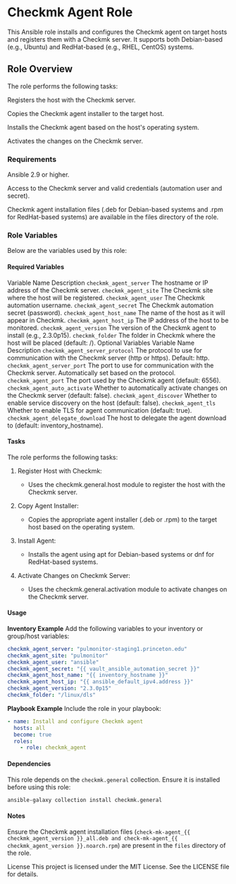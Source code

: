 # Checkmk Agent Role
This Ansible role installs and configures the Checkmk agent on target hosts and registers them with a Checkmk server. It supports both Debian-based (e.g., Ubuntu) and RedHat-based (e.g., RHEL, CentOS) systems.

## Role Overview
The role performs the following tasks:

Registers the host with the Checkmk server.

Copies the Checkmk agent installer to the target host.

Installs the Checkmk agent based on the host's operating system.

Activates the changes on the Checkmk server.

### Requirements
Ansible 2.9 or higher.

Access to the Checkmk server and valid credentials (automation user and secret).

Checkmk agent installation files (.deb for Debian-based systems and .rpm for RedHat-based systems) are available in the files directory of the role.

### Role Variables
Below are the variables used by this role:

#### Required Variables
Variable Name	Description
`checkmk_agent_server`	The hostname or IP address of the Checkmk server.
`checkmk_agent_site`	The Checkmk site where the host will be registered.
`checkmk_agent_user`	The Checkmk automation username.
`checkmk_agent_secret`	The Checkmk automation secret (password).
`checkmk_agent_host_name`	The name of the host as it will appear in Checkmk.
`checkmk_agent_host_ip`	The IP address of the host to be monitored.
`checkmk_agent_version`	The version of the Checkmk agent to install (e.g., 2.3.0p15).
`checkmk_folder`	The folder in Checkmk where the host will be placed (default: /).
Optional Variables
Variable Name	Description
`checkmk_agent_server_protocol`	The protocol to use for communication with the Checkmk server (http or https). Default: http.
`checkmk_agent_server_port`	The port to use for communication with the Checkmk server. Automatically set based on the protocol.
`checkmk_agent_port`	The port used by the Checkmk agent (default: 6556).
`checkmk_agent_auto_activate`	Whether to automatically activate changes on the Checkmk server (default: false).
`checkmk_agent_discover`	Whether to enable service discovery on the host (default: false).
`checkmk_agent_tls`	Whether to enable TLS for agent communication (default: true).
`checkmk_agent_delegate_download`	The host to delegate the agent download to (default: inventory_hostname).

#### Tasks
The role performs the following tasks:

1. Register Host with Checkmk:

    * Uses the checkmk.general.host module to register the host with the Checkmk server.

2. Copy Agent Installer:

    * Copies the appropriate agent installer (.deb or .rpm) to the target host based on the operating system.

3. Install Agent:

    * Installs the agent using apt for Debian-based systems or dnf for RedHat-based systems.

4. Activate Changes on Checkmk Server:

    * Uses the checkmk.general.activation module to activate changes on the Checkmk server.

#### Usage
**Inventory Example**
Add the following variables to your inventory or group/host variables:


```yaml
checkmk_agent_server: "pulmonitor-staging1.princeton.edu"
checkmk_agent_site: "pulmonitor"
checkmk_agent_user: "ansible"
checkmk_agent_secret: "{{ vault_ansible_automation_secret }}"
checkmk_agent_host_name: "{{ inventory_hostname }}"
checkmk_agent_host_ip: "{{ ansible_default_ipv4.address }}"
checkmk_agent_version: "2.3.0p15"
checkmk_folder: "/linux/dls"
```

**Playbook Example**
Include the role in your playbook:


```yaml
- name: Install and configure Checkmk agent
  hosts: all
  become: true
  roles:
    - role: checkmk_agent
```

#### Dependencies
This role depends on the `checkmk.general` collection. Ensure it is installed before using this role:


```bash
ansible-galaxy collection install checkmk.general
```

#### Notes
Ensure the Checkmk agent installation files (`check-mk-agent_{{ checkmk_agent_version }}_all.deb and check-mk-agent_{{ checkmk_agent_version }}.noarch.rpm`) are present in the `files` directory of the role.


License
This project is licensed under the MIT License. See the LICENSE file for details.

